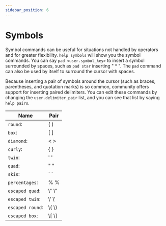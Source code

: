 ```yaml
---
sidebar_position: 6
---
```


# Symbols

Symbol commands can be useful for situations not handled by operators and for greater flexibility. `help symbols` will show you the symbol commands. You can say `pad <user.symbol_key>` to insert a symbol surrounded by spaces, such as `pad star` inserting " \* ". The `pad` command can also be used by itself to surround the cursor with spaces.

Because inserting a pair of symbols around the cursor (such as braces, parentheses, and quotation marks) is so common, community offers support for inserting paired delimiters. You can edit these commands by changing the `user.delimiter_pair` list, and you can see that list by saying `help pairs`.

| Name             | Pair    |
| ---------------- | ------- |
| `round`:         | ( )     |
| `box`:           | [ ]     |
| `diamond`:       | < >     |
| `curly`:         | \{ \}   |
| `twin`:          | ' '     |
| `quad`:          | " "     |
| `skis`:          | \` \`   |
| `percentages`:   | % %     |
| `escaped quad`:  | \\" \\" |
| `escaped twin`:  | \\' \\' |
| `escaped round`: | \\( \\) |
| `escaped box`:   | \\[ \\] |
